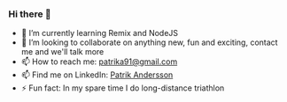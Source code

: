 ### Hi there 👋
- 🌱 I’m currently learning Remix and NodeJS
- 👯 I’m looking to collaborate on anything new, fun and exciting, contact me and we'll talk more
- 📫 How to reach me: <a href="mailto:patrika91@gmail.com">patrika91@gmail.com<a/>
- 📫 Find me on LinkedIn: <a href="https://www.linkedin.com/in/patrik-andersson-223a2a48/">Patrik Andersson<a/>
- ⚡ Fun fact: In my spare time I do long-distance triathlon
  <!--
**patrikandersson91/patrikandersson91** is a ✨ _special_ ✨ repository because its `README.md` (this file) appears on your GitHub profile.
-->
